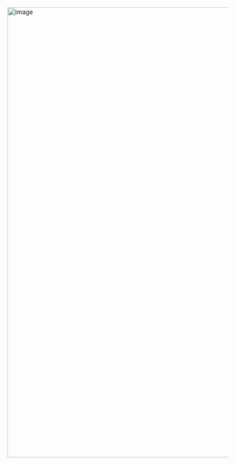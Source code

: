 <img width="1536" height="1024" alt="image" src="https://github.com/user-attachments/assets/dfacff4d-9a36-435e-94a5-4c69ba28c7b2" />
